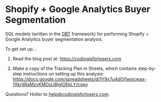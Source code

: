 # Shopify + Google Analytics Buyer Segmentation
SQL models (written in the [DBT](https://getdbt.com) framework) for performing Shopify + Google Analytics buyer segmentation analysis.

To get set up...

1) Read the blog post at: 
https://codingisforlosers.com

2) Make a copy of the Tracking Plan in Sheets, which contains step-by-step instructions on setting up this analysis: https://docs.google.com/spreadsheets/d/1Y9x7u4dOj1wsicwax-1XkritRaMzvKMOsU8lgIOEkLY/copy

Questions?  Holler to help@codingisforlosers.com.  
